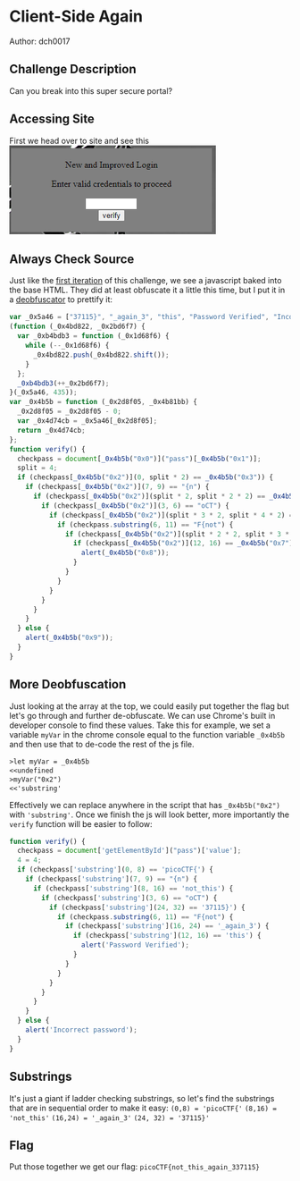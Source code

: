 # Client-Side Again
Author: dch0017

## Challenge Description
Can you break into this super secure portal?

## Accessing Site
First we head over to site and see this </br>
![website](./website.png)
</br>

## Always Check Source 
Just like the [first iteration](https://github.com/dch0017/PicoCTF/tree/main/Web%20Exploitation/Dont-Use-Client-Side) of this challenge, we see a javascript baked into the base HTML. They did at least obfuscate it a little this time, but I put it in a [deobfuscator](https://deobfuscate.io/) to prettify it:

```js
var _0x5a46 = ["37115}", "_again_3", "this", "Password Verified", "Incorrect password", "getElementById", "value", "substring", "picoCTF{", "not_this"];
(function (_0x4bd822, _0x2bd6f7) {
  var _0xb4bdb3 = function (_0x1d68f6) {
    while (--_0x1d68f6) {
      _0x4bd822.push(_0x4bd822.shift());
    }
  };
  _0xb4bdb3(++_0x2bd6f7);
}(_0x5a46, 435));
var _0x4b5b = function (_0x2d8f05, _0x4b81bb) {
  _0x2d8f05 = _0x2d8f05 - 0;
  var _0x4d74cb = _0x5a46[_0x2d8f05];
  return _0x4d74cb;
};
function verify() {
  checkpass = document[_0x4b5b("0x0")]("pass")[_0x4b5b("0x1")];
  split = 4;
  if (checkpass[_0x4b5b("0x2")](0, split * 2) == _0x4b5b("0x3")) {
    if (checkpass[_0x4b5b("0x2")](7, 9) == "{n") {
      if (checkpass[_0x4b5b("0x2")](split * 2, split * 2 * 2) == _0x4b5b("0x4")) {
        if (checkpass[_0x4b5b("0x2")](3, 6) == "oCT") {
          if (checkpass[_0x4b5b("0x2")](split * 3 * 2, split * 4 * 2) == _0x4b5b("0x5")) {
            if (checkpass.substring(6, 11) == "F{not") {
              if (checkpass[_0x4b5b("0x2")](split * 2 * 2, split * 3 * 2) == _0x4b5b("0x6")) {
                if (checkpass[_0x4b5b("0x2")](12, 16) == _0x4b5b("0x7")) {
                  alert(_0x4b5b("0x8"));
                }
              }
            }
          }
        }
      }
    }
  } else {
    alert(_0x4b5b("0x9"));
  }
}

```

## More Deobfuscation
Just looking at the array at the top, we could easily put together the flag but let's go through and further de-obfuscate. We can use Chrome's built in developer console to find these values. Take this for example, we set a variable ```myVar``` in the chrome console equal to the function variable ```_0x4b5b``` and then use that to de-code the rest of the js file. 

```console
>let myVar = _0x4b5b
<<undefined
>myVar("0x2")
<<'substring'
```

Effectively we can replace anywhere in the script that has ```_0x4b5b("0x2")``` with `'substring'`. Once we finish the js will look better, more importantly the ```verify``` function will be easier to follow:
```js
function verify() {
  checkpass = document['getElementById']("pass")['value'];
  4 = 4;
  if (checkpass['substring'](0, 8) == 'picoCTF{') {
    if (checkpass['substring'](7, 9) == "{n") {
      if (checkpass['substring'](8, 16) == 'not_this') {
        if (checkpass['substring'](3, 6) == "oCT") {
          if (checkpass['substring'](24, 32) == '37115}') {
            if (checkpass.substring(6, 11) == "F{not") {
              if (checkpass['substring'](16, 24) == '_again_3') {
                if (checkpass['substring'](12, 16) == 'this') {
                  alert('Password Verified');
                }
              }
            }
          }
        }
      }
    }
  } else {
    alert('Incorrect password');
  }
}
```
## Substrings
It's just a giant if ladder checking substrings, so let's find the substrings that are in sequential order to make it easy:
```(0,8) = 'picoCTF{'```
```(8,16) = 'not_this'```
```(16,24) = '_again_3'```
```(24, 32) = '37115}'```

## Flag
Put those together we get our flag:
```picoCTF{not_this_again_337115}```